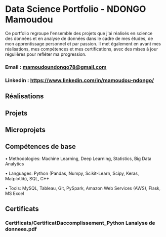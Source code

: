 # Data Science Portfolio - NDONGO Mamoudou 

Ce portfolio regroupe l'ensemble des projets que j'ai réalisés en science des données et en analyse de données dans le cadre de mes études, de mon apprentissage personnel et par passion. Il met également en avant mes réalisations, mes compétences et mes certifications, avec des mises à jour régulières pour refléter ma progression.

### Email :  mamoudoundongo78@gmail.com

### Linkedin : https://www.linkedin.com/in/mamoudou-ndongo/

## Réalisations

## Projets

## Microprojets

## Compétences de base

  • Methodologies: Machine Learning, Deep Learning, Statistics, Big Data Analytics
  
  • Languages: Python (Pandas, Numpy, Scikit-Learn, Scipy, Keras, Matplotlib), SQL, C++
  
  • Tools: MySQL, Tableau, Git, PySpark, Amazon Web Services (AWS), Flask, MS Excel


## Certificats

### Certificats/CertificatDaccomplissement_Python  Lanalyse de donnees.pdf
      
